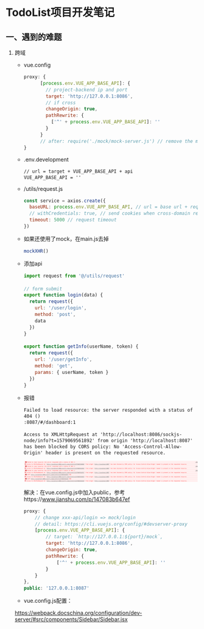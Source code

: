 # TodoList项目开发笔记

## 一、遇到的难题

1. 跨域

   * vue.config

     ```js
     proxy: {
           [process.env.VUE_APP_BASE_API]: {
             // project-backend ip and port
             target: 'http://127.0.0.1:8086',
             // if cross
             changeOrigin: true,
             pathRewrite: {
               ['^' + process.env.VUE_APP_BASE_API]: ''
             }
           }
           // after: require('./mock/mock-server.js') // remove the mock
     }
     ```

   * .env.development

     ```
     // url = target + VUE_APP_BASE_API + api
     VUE_APP_BASE_API = ''
     ```

   * /utils/request.js

     ```js
     const service = axios.create({
       baseURL: process.env.VUE_APP_BASE_API, // url = base url + request url
       // withCredentials: true, // send cookies when cross-domain requests
       timeout: 5000 // request timeout
     })
     ```

   * 如果还使用了mock，在main.js去掉

     ```js
     mockXHR()
     ```

   * 添加api

     ```js
     import request from '@/utils/request'
     
     // form submit
     export function login(data) {
       return request({
         url: '/user/login',
         method: 'post',
         data
       })
     }
     
     export function getInfo(userName, token) {
       return request({
         url: '/user/getInfo',
         method: 'get',
         params: { userName, token }
       })
     }
     ```

   * 报错

     ```
     Failed to load resource: the server responded with a status of 404 ()
     :8087/#/dashboard:1
     
     Access to XMLHttpRequest at 'http://localhost:8086/sockjs-node/info?t=1579069561892' from origin 'http://localhost:8087' has been blocked by CORS policy: No 'Access-Control-Allow-Origin' header is present on the requested resource.
     ```

     ![1579069595190](https://github.com/LinSiYue/Study-notes/blob/master/img/todolist%E5%BC%80%E5%8F%91%E7%AC%94%E8%AE%B0/sockjs%20error.png?raw=true)

     解决：在vue.config.js中加入public，参考https://www.jianshu.com/p/147083b647ef

     ```js
     proxy: {
         // change xxx-api/login => mock/login
         // detail: https://cli.vuejs.org/config/#devserver-proxy
         [process.env.VUE_APP_BASE_API]: {
             // target: `http://127.0.0.1:${port}/mock`,
             target: 'http://127.0.0.1:8086',
             changeOrigin: true,
             pathRewrite: {
                 ['^' + process.env.VUE_APP_BASE_API]: ''
             }
         }
     },
     public: '127.0.0.1:8087'
     ```

    * vue.config.js配置：

     https://webpack.docschina.org/configuration/dev-server/#src/components/Sidebar/Sidebar.jsx

